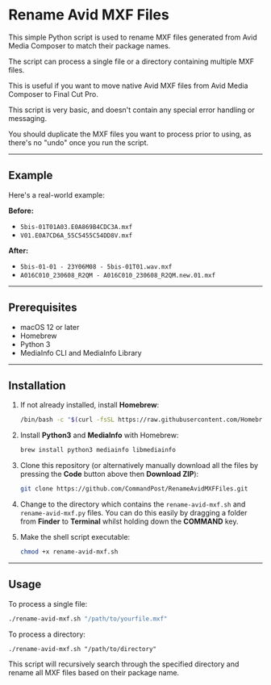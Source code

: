 # Rename Avid MXF Files

This simple Python script is used to rename MXF files generated from Avid Media Composer to match their package names.

The script can process a single file or a directory containing multiple MXF files.

This is useful if you want to move native Avid MXF files from Avid Media Composer to Final Cut Pro.

This script is very basic, and doesn't contain any special error handling or messaging.

You should duplicate the MXF files you want to process prior to using, as there's no "undo" once you run the script.

---

## Example

Here's a real-world example:

**Before:**

- `5bis-01T01A03.E0A869B4CDC3A.mxf`
- `V01.E0A7CD6A_55C5455C54DD8V.mxf`

**After:**

- `5bis-01-01 - 23Y06M08 - 5bis-01T01.wav.mxf`
- `A016C010_230608_R2QM - A016C010_230608_R2QM.new.01.mxf`

---

## Prerequisites

- macOS 12 or later
- Homebrew
- Python 3
- MediaInfo CLI and MediaInfo Library

---

## Installation

1. If not already installed, install **Homebrew**:

    ```bash
    /bin/bash -c "$(curl -fsSL https://raw.githubusercontent.com/Homebrew/install/HEAD/install.sh)"
    ```

2. Install **Python3** and **MediaInfo** with Homebrew:

    ```bash
    brew install python3 mediainfo libmediainfo
    ```

3. Clone this repository (or alternatively manually download all the files by pressing the **Code** button above then **Download ZIP**):

    ```bash
    git clone https://github.com/CommandPost/RenameAvidMXFFiles.git
    ```

4. Change to the directory which contains the `rename-avid-mxf.sh` and `rename-avid-mxf.py` files. You can do this easily by dragging a folder from **Finder** to **Terminal** whilst holding down the **COMMAND** key.

5. Make the shell script executable:

    ```bash
    chmod +x rename-avid-mxf.sh
    ```

---

## Usage

To process a single file:

```bash
./rename-avid-mxf.sh "/path/to/yourfile.mxf"
```

To process a directory:

```
./rename-avid-mxf.sh "/path/to/directory"
```

This script will recursively search through the specified directory and rename all MXF files based on their package name.
